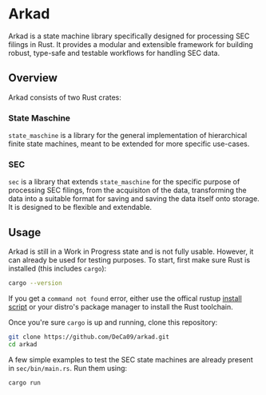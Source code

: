 # Arkad
Arkad is a state machine library specifically designed for processing SEC filings in Rust. It provides a modular and extensible framework for building robust, type-safe and testable workflows for handling SEC data.

## Overview
Arkad consists of two Rust crates:

### State Maschine
`state_maschine` is a library for the general implementation of hierarchical finite state machines, meant to be extended for more specific use-cases.

### SEC
`sec` is a library that extends `state_maschine` for the specific purpose of processing SEC filings, from the acquisiton of the data, transforming the data into a suitable format for saving and saving the data itself onto storage. It is designed to be flexible and extendable.

## Usage
Arkad is still in a Work in Progress state and is not fully usable. However, it can already be used for testing purposes.
To start, first make sure Rust is installed (this includes `cargo`):

```bash
cargo --version
```
If you get a `command not found` error, either use the offical rustup [install script](https://rustup.rs/) or your distro's package manager to install the Rust toolchain.

Once you're sure `cargo` is up and running, clone this repository:

```bash
git clone https://github.com/DeCa09/arkad.git
cd arkad
```

A few simple examples to test the SEC state machines are already present in `sec/bin/main.rs`. Run them using:
```bash
cargo run
```
